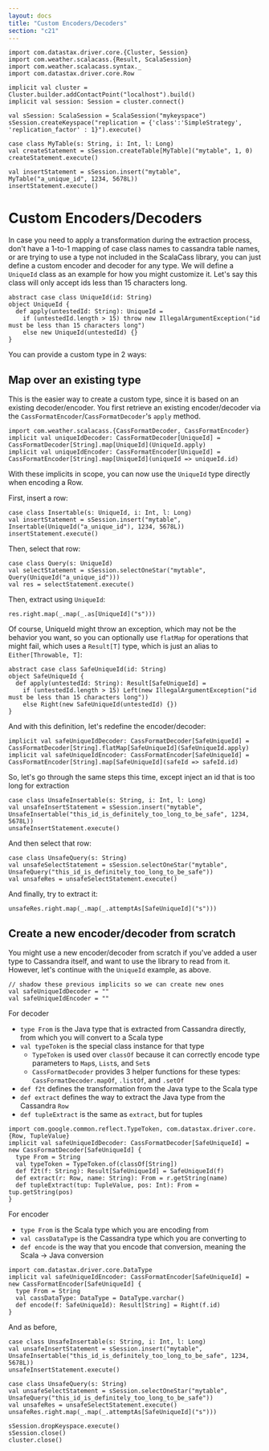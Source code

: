 ```yaml
---
layout: docs
title: "Custom Encoders/Decoders"
section: "c21"
---
```

```tut:invisible
import com.datastax.driver.core.{Cluster, Session}
import com.weather.scalacass.{Result, ScalaSession}
import com.weather.scalacass.syntax._
import com.datastax.driver.core.Row

implicit val cluster = Cluster.builder.addContactPoint("localhost").build()
implicit val session: Session = cluster.connect()

val sSession: ScalaSession = ScalaSession("mykeyspace")
sSession.createKeyspace("replication = {'class':'SimpleStrategy', 'replication_factor' : 1}").execute()

case class MyTable(s: String, i: Int, l: Long)
val createStatement = sSession.createTable[MyTable]("mytable", 1, 0)
createStatement.execute()

val insertStatement = sSession.insert("mytable", MyTable("a_unique_id", 1234, 5678L))
insertStatement.execute()
```
# Custom Encoders/Decoders

In case you need to apply a transformation during the extraction process, don't have a 1-to-1 mapping of case class
names to cassandra table names, or are trying to use a type not included in the ScalaCass library, you can just define a
custom encoder and decoder for any type. We will define a `UniqueId` class as an example for how you might customize 
it. Let's say this class will only accept ids less than 15 characters long.

```tut:silent
abstract case class UniqueId(id: String)
object UniqueId {
  def apply(untestedId: String): UniqueId = 
    if (untestedId.length > 15) throw new IllegalArgumentException("id must be less than 15 characters long")
    else new UniqueId(untestedId) {}
}
```

You can provide a custom type in 2 ways:

## Map over an existing type

This is the easier way to create a custom type, since it is based on an existing decoder/encoder. You first retrieve an
existing encoder/decoder via the `CassFormatEncoder`/`CassFormatDecoder`'s `apply` method.

```tut
import com.weather.scalacass.{CassFormatDecoder, CassFormatEncoder}
implicit val uniqueIdDecoder: CassFormatDecoder[UniqueId] = CassFormatDecoder[String].map[UniqueId](UniqueId.apply)
implicit val uniqueIdEncoder: CassFormatEncoder[UniqueId] = CassFormatEncoder[String].map[UniqueId](uniqueId => uniqueId.id)
```

With these implicits in scope, you can now use the `UniqueId` type directly when encoding a Row. 

First, insert a row:

```tut
case class Insertable(s: UniqueId, i: Int, l: Long)
val insertStatement = sSession.insert("mytable", Insertable(UniqueId("a_unique_id"), 1234, 5678L))
insertStatement.execute()
```

Then, select that row:

```tut
case class Query(s: UniqueId)
val selectStatement = sSession.selectOneStar("mytable", Query(UniqueId("a_unique_id")))
val res = selectStatement.execute()
```

Then, extract using `UniqueId`:

```tut
res.right.map(_.map(_.as[UniqueId]("s")))
```

Of course, UniqueId might throw an exception, which may not be the behavior you want, so you can optionally use 
`flatMap` for operations that might fail, which uses a `Result[T]` type, which is just an alias to `Either[Throwable, T]`:

```tut:silent
abstract case class SafeUniqueId(id: String)
object SafeUniqueId {
  def apply(untestedId: String): Result[SafeUniqueId] =
    if (untestedId.length > 15) Left(new IllegalArgumentException("id must be less than 15 characters long"))
    else Right(new SafeUniqueId(untestedId) {})
}
```

And with this definition, let's redefine the encoder/decoder:

```tut
implicit val safeUniqueIdDecoder: CassFormatDecoder[SafeUniqueId] = CassFormatDecoder[String].flatMap[SafeUniqueId](SafeUniqueId.apply)
implicit val safeUniqueIdEncoder: CassFormatEncoder[SafeUniqueId] = CassFormatEncoder[String].map[SafeUniqueId](safeId => safeId.id)
```
So, let's go through the same steps this time, except inject an id that is too long for extraction

```tut
case class UnsafeInsertable(s: String, i: Int, l: Long)
val unsafeInsertStatement = sSession.insert("mytable", UnsafeInsertable("this_id_is_definitely_too_long_to_be_safe", 1234, 5678L))
unsafeInsertStatement.execute()
```

And then select that row:

```tut
case class UnsafeQuery(s: String)
val unsafeSelectStatement = sSession.selectOneStar("mytable", UnsafeQuery("this_id_is_definitely_too_long_to_be_safe"))
val unsafeRes = unsafeSelectStatement.execute()
```

And finally, try to extract it:

```tut
unsafeRes.right.map(_.map(_.attemptAs[SafeUniqueId]("s")))
```

## Create a new encoder/decoder from scratch

You might use a new encoder/decoder from scratch if you've added a user type to Cassandra itself, and want to use the 
library to read from it. However, let's continue with the `UniqueId` example, as above.

```tut:invisible
// shadow these previous implicits so we can create new ones
val safeUniqueIdDecoder = ""
val safeUniqueIdEncoder = ""
```

For decoder
* `type From` is the Java type that is extracted from Cassandra directly, from which you will convert to a Scala type
* `val typeToken` is the special class instance for that type
  * `TypeToken` is used over `classOf` because it can correctly encode type parameters to `Map`s, `List`s, and `Set`s
  * `CassFormatDecoder` provides 3 helper functions for these types: `CassFormatDecoder.mapOf`, `.listOf`, and `.setOf`
* `def f2t` defines the transformation from the Java type to the Scala type
* `def extract` defines the way to extract the Java type from the Cassandra `Row`
* `def tupleExtract` is the same as `extract`, but for tuples

```tut
import com.google.common.reflect.TypeToken, com.datastax.driver.core.{Row, TupleValue}
implicit val safeUniqueIdDecoder: CassFormatDecoder[SafeUniqueId] = new CassFormatDecoder[SafeUniqueId] {
  type From = String
  val typeToken = TypeToken.of(classOf[String])
  def f2t(f: String): Result[SafeUniqueId] = SafeUniqueId(f)
  def extract(r: Row, name: String): From = r.getString(name)
  def tupleExtract(tup: TupleValue, pos: Int): From = tup.getString(pos)
}
```

For encoder
* `type From` is the Scala type which you are encoding from
* `val cassDataType` is the Cassandra type which you are converting to
* `def encode` is the way that you encode that conversion, meaning the Scala -> Java conversion

```tut
import com.datastax.driver.core.DataType
implicit val safeUniqueIdEncoder: CassFormatEncoder[SafeUniqueId] = new CassFormatEncoder[SafeUniqueId] {
  type From = String
  val cassDataType: DataType = DataType.varchar()
  def encode(f: SafeUniqueId): Result[String] = Right(f.id)
}
```

And as before,

```tut:invisible
case class UnsafeInsertable(s: String, i: Int, l: Long)
val unsafeInsertStatement = sSession.insert("mytable", UnsafeInsertable("this_id_is_definitely_too_long_to_be_safe", 1234, 5678L))
unsafeInsertStatement.execute()
```
```tut
case class UnsafeQuery(s: String)
val unsafeSelectStatement = sSession.selectOneStar("mytable", UnsafeQuery("this_id_is_definitely_too_long_to_be_safe"))
val unsafeRes = unsafeSelectStatement.execute()
unsafeRes.right.map(_.map(_.attemptAs[SafeUniqueId]("s")))
```
```tut:invisible
sSession.dropKeyspace.execute()
sSession.close()
cluster.close()
```